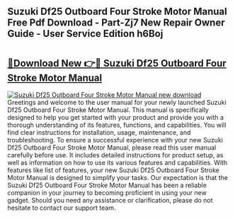 ## Suzuki Df25 Outboard Four Stroke Motor Manual Free Pdf Download - Part-Zj7 New Repair Owner Guide - User Service Edition h6Boj

# <h2><a href="http://bc63506.oget.top/?id=Suzuki+Df25+Outboard+Four+Stroke+Motor+Manual">🔗Download New 👉🔴 Suzuki Df25 Outboard Four Stroke Motor Manual</a></h2>

[![Suzuki Df25 Outboard Four Stroke Motor Manual new download](https://i.imgur.com/5g1atiW.png)](http://bc63506.oget.top/?id=Suzuki+Df25+Outboard+Four+Stroke+Motor+Manual)
Greetings and welcome to the user manual for your newly launched Suzuki Df25 Outboard Four Stroke Motor Manual. This manual is specifically designed to help you get started with your product and provide you with a thorough understanding of its features, functions, and capabilities. You will find clear instructions for installation, usage, maintenance, and troubleshooting. To ensure a successful experience with your new Suzuki Df25 Outboard Four Stroke Motor Manual, please read this user manual carefully before use. It includes detailed instructions for product setup, as well as information on how to use its various features and capabilities. With features like list of features, your new Suzuki Df25 Outboard Four Stroke Motor Manual is designed to simplify your tasks. Our expectation is that the Suzuki Df25 Outboard Four Stroke Motor Manual has been a reliable companion in your journey to becoming proficient in using your new gadget. Should you need any assistance or clarification, please do not hesitate to contact our support team.
